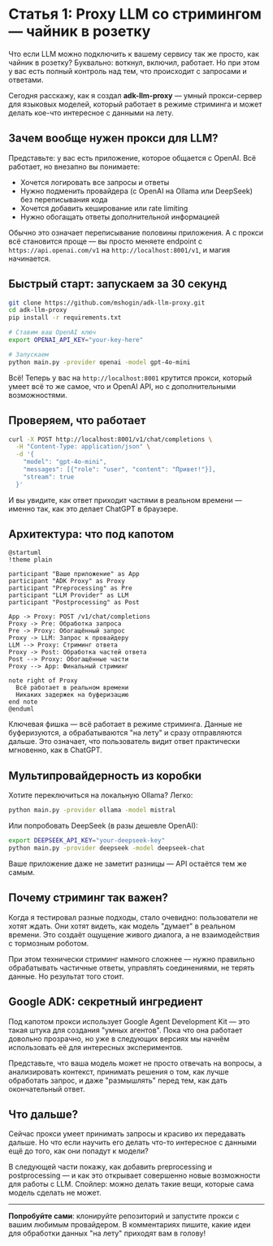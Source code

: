 # Статья 1: Proxy LLM со стримингом — чайник в розетку

Что если LLM можно подключить к вашему сервису так же просто, как чайник в розетку? Буквально: воткнул, включил, работает. Но при этом у вас есть полный контроль над тем, что происходит с запросами и ответами.

Сегодня расскажу, как я создал **adk-llm-proxy** — умный прокси-сервер для языковых моделей, который работает в режиме стриминга и может делать кое-что интересное с данными на лету.

## Зачем вообще нужен прокси для LLM?

Представьте: у вас есть приложение, которое общается с OpenAI. Всё работает, но внезапно вы понимаете:

- Хочется логировать все запросы и ответы
- Нужно подменить провайдера (с OpenAI на Ollama или DeepSeek) без переписывания кода
- Хочется добавить кеширование или rate limiting
- Нужно обогащать ответы дополнительной информацией

Обычно это означает переписывание половины приложения. А с прокси всё становится проще — вы просто меняете endpoint с `https://api.openai.com/v1` на `http://localhost:8001/v1`, и магия начинается.

## Быстрый старт: запускаем за 30 секунд

```bash
git clone https://github.com/mshogin/adk-llm-proxy.git
cd adk-llm-proxy
pip install -r requirements.txt

# Ставим ваш OpenAI ключ
export OPENAI_API_KEY="your-key-here"

# Запускаем
python main.py -provider openai -model gpt-4o-mini
```

Всё! Теперь у вас на `http://localhost:8001` крутится прокси, который умеет всё то же самое, что и OpenAI API, но с дополнительными возможностями.

## Проверяем, что работает

```bash
curl -X POST http://localhost:8001/v1/chat/completions \
  -H "Content-Type: application/json" \
  -d '{
    "model": "gpt-4o-mini",
    "messages": [{"role": "user", "content": "Привет!"}],
    "stream": true
  }'
```

И вы увидите, как ответ приходит частями в реальном времени — именно так, как это делает ChatGPT в браузере.

## Архитектура: что под капотом

```plantuml
@startuml
!theme plain

participant "Ваше приложение" as App
participant "ADK Proxy" as Proxy
participant "Preprocessing" as Pre
participant "LLM Provider" as LLM
participant "Postprocessing" as Post

App -> Proxy: POST /v1/chat/completions
Proxy -> Pre: Обработка запроса
Pre -> Proxy: Обогащённый запрос
Proxy -> LLM: Запрос к провайдеру
LLM --> Proxy: Стриминг ответа
Proxy -> Post: Обработка частей ответа
Post --> Proxy: Обогащённые части
Proxy --> App: Финальный стриминг

note right of Proxy
  Всё работает в реальном времени
  Никаких задержек на буферизацию
end note
@enduml
```

Ключевая фишка — всё работает в режиме стриминга. Данные не буферизуются, а обрабатываются "на лету" и сразу отправляются дальше. Это означает, что пользователь видит ответ практически мгновенно, как в ChatGPT.

## Мультипровайдерность из коробки

Хотите переключиться на локальную Ollama? Легко:

```bash
python main.py -provider ollama -model mistral
```

Или попробовать DeepSeek (в разы дешевле OpenAI):

```bash
export DEEPSEEK_API_KEY="your-deepseek-key"
python main.py -provider deepseek -model deepseek-chat
```

Ваше приложение даже не заметит разницы — API остаётся тем же самым.

## Почему стриминг так важен?

Когда я тестировал разные подходы, стало очевидно: пользователи не хотят ждать. Они хотят видеть, как модель "думает" в реальном времени. Это создаёт ощущение живого диалога, а не взаимодействия с тормозным роботом.

При этом технически стриминг намного сложнее — нужно правильно обрабатывать частичные ответы, управлять соединениями, не терять данные. Но результат того стоит.

## Google ADK: секретный ингредиент

Под капотом прокси использует Google Agent Development Kit — это такая штука для создания "умных агентов". Пока что она работает довольно прозрачно, но уже в следующих версиях мы начнём использовать её для интересных экспериментов.

Представьте, что ваша модель может не просто отвечать на вопросы, а анализировать контекст, принимать решения о том, как лучше обработать запрос, и даже "размышлять" перед тем, как дать окончательный ответ.

## Что дальше?

Сейчас прокси умеет принимать запросы и красиво их передавать дальше. Но что если научить его делать что-то интересное с данными ещё до того, как они попадут к модели?

В следующей части покажу, как добавить preprocessing и postprocessing — и как это открывает совершенно новые возможности для работы с LLM. Спойлер: можно делать такие вещи, которые сама модель сделать не может.

---

**Попробуйте сами**: клонируйте репозиторий и запустите прокси с вашим любимым провайдером. В комментариях пишите, какие идеи для обработки данных "на лету" приходят вам в голову!